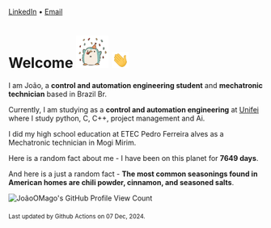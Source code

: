 [LinkedIn](https://www.linkedin.com/in/joão-pedro-gozzoli-b95641301/) &bull;
[Email](joaopedrogozzoli@gmail.com)

# Welcome <img src="happy.gif" height="64px" /> <img src="wave.gif" height="32px" />

I am João, a  **control and automation engineering student** and **mechatronic technician** based in Brazil Br.

Currently, I am studying as a **control and automation engineering** at [Unifei](https://unifei.edu.br) where I study python, C, C++, project management and Ai.

I did my high school education at ETEC Pedro Ferreira alves as a Mechatronic technician in Mogi Mirim.

Here is a random fact about me - I have been on this planet for **7649 days**.

And here is a just a random fact -  **The most common seasonings found in American homes are chili powder, cinnamon, and seasoned salts**.

![JoãoOMago's GitHub Profile View Count](https://komarev.com/ghpvc/?username=JoaoOMago)

<sub>Last updated by Github Actions on 07 Dec, 2024.</sub>
